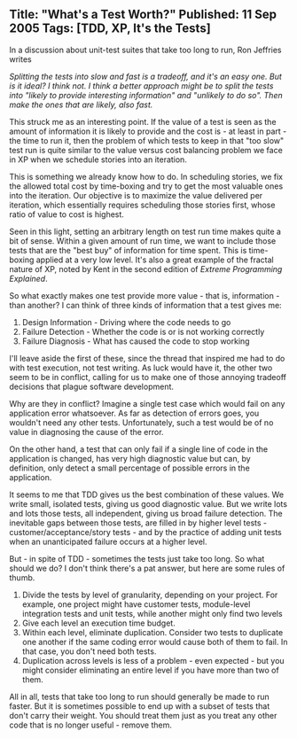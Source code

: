 Title: "What's a Test Worth?"
Published: 11 Sep 2005
Tags: [TDD, XP, It's the Tests]
---
In a discussion about unit-test suites that take too long to run, Ron Jeffries writes

_Splitting the tests into slow and fast is a tradeoff, and it's an easy one. But is it ideal? I think not. I think a better approach might be to split the tests into "likely to provide interesting information" and "unlikely to do so". Then make the ones that are likely, also fast._

This struck me as an interesting point.  If the value of a test is seen as the amount of information it is likely to provide and the cost is - at least in part - the time to run it, then the problem of which tests to keep in that "too slow" test run is quite similar to the value versus cost balancing problem we face in XP when we schedule stories into an iteration.

<!--more-->This is something we already know how to do. In scheduling stories, we fix the allowed total cost by time-boxing and try to get the most valuable ones into the iteration. Our objective is to maximize the value delivered per iteration, which essentially requires scheduling those stories first, whose ratio of value to cost is highest.

Seen in this light, setting an arbitrary length on test run time makes quite a bit of sense. Within a given amount of run time, we want to include those tests that are the "best buy" of information for time spent. This is time-boxing applied at a very low level. It's also a great example of the fractal nature of XP, noted by Kent in the second edition of _Extreme Programming Explained_.

So what exactly makes one test provide more value - that is, information - than another? I can think of three kinds of information that a test gives me:

1. Design Information - Driving where the code needs to go
2. Failure Detection - Whether the code is or is not working correctly
3. Failure Diagnosis - What has caused the code to stop working

I'll leave aside the first of these, since the thread that inspired me had to do with test execution, not test writing. As luck would have it, the other two seem to be in conflict, calling for us to make one of those annoying tradeoff decisions that plague software development.

Why are they in conflict? Imagine a single test case which would fail on any application error whatsoever. As far as detection of errors goes, you wouldn't need any other tests. Unfortunately, such a test would be of no value in diagnosing the cause of the error.

On the other hand, a test that can only fail if a single line of code in the application is changed, has very high diagnostic value but can, by definition, only detect a small percentage of possible errors in the application.

It seems to me that TDD gives us the best combination of these values. We write small, isolated tests, giving us good diagnostic value. But we write lots and lots those tests, all independent, giving us broad failure detection. The inevitable gaps between those tests, are filled in by higher level tests -customer/acceptance/story tests - and by the practice of adding unit tests when an unanticipated failure occurs at a higher level.

But - in spite of TDD - sometimes the tests just take too long. So what should we do? I don't think there's a pat answer, but here are some rules of thumb.

1. Divide the tests by level of granularity, depending on your project. For example, one project might have customer tests, module-level integration tests and unit tests, while another might only find two levels
2. Give each level an execution time budget.
3. Within each level, eliminate duplication. Consider two tests to duplicate one another if the same coding error would cause both of them to fail. In that case, you don't need both tests.
4. Duplication across levels is less of a problem - even expected - but you might consider eliminating an entire level if you have more than two of them.

All in all, tests that take too long to run should generally be made to run faster. But it is sometimes possible to end up with a subset of tests that don't carry their weight. You should treat them just as you treat any other code that is no longer useful - remove them.
